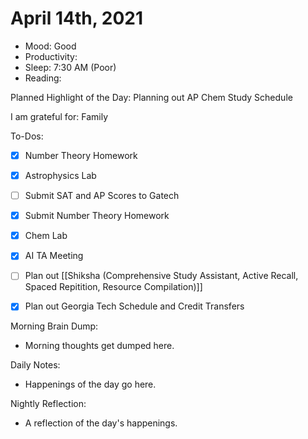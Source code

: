 # April 14th, 2021

- Mood: Good
- Productivity: 
- Sleep: 7:30 AM (Poor)
- Reading: 

Planned Highlight of the Day: Planning out AP Chem Study Schedule

I am grateful for: Family

To-Dos:
- [x] Number Theory Homework
- [x] Astrophysics Lab
- [ ] Submit SAT and AP Scores to Gatech
- [x] Submit Number Theory Homework
- [x] Chem Lab
- [x] AI TA Meeting
- [ ] Plan out [[Shiksha (Comprehensive Study Assistant, Active Recall, Spaced Repitition, Resource Compilation)]]
- [x] Plan out Georgia Tech Schedule and Credit Transfers


Morning Brain Dump:
- Morning thoughts get dumped here.

Daily Notes:
- Happenings of the day go here.


Nightly Reflection: 
- A reflection of the day's happenings.





